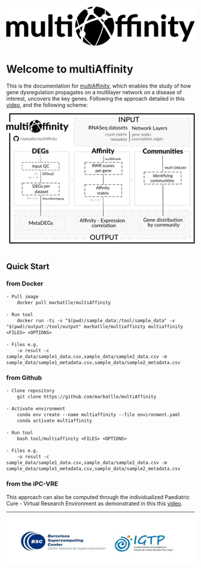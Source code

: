 ![](img/multiAffinty-logo.png)

# Welcome to multiAffinity
This is the documentation for [multiAffinity](https://github.com/marbatlle/multiAffinity), which enables the study of how gene dysregulation propagates on a multilayer network on a disease of interest, uncovers the key genes. Following the approach detailed in this [video](https://www.youtube.com/watch?v=1tcwczu47aI), and the following scheme:

![](img/multiAffinity_workflow.png)
<br>
<br>

## Quick Start
### from Docker

    - Pull image
        docker pull marbatlle/multiAffinity
        
    - Run tool
        docker run -ti -v "$(pwd)/sample_data:/tool/sample_data" -v "$(pwd)/output:/tool/output" marbatlle/multiaffinity multiaffinity <FILES> <OPTIONS>
        
    - Files e.g.
        -o result -c sample_data/sample1_data.csv,sample_data/sample2_data.csv -m sample_data/sample1_metadata.csv,sample_data/sample2_metadata.csv
        
### from Github

    - Clone repository
        git clone https://github.com/marbatlle/multiAffinity
        
    - Activate environment
        conda env create --name multiaffinity --file environment.yaml
        conda activate multiaffinity
    
    - Run tool 
        bash tool/multiaffinity <FILES> <OPTIONS>
    
    - Files e.g.
        -o result -c sample_data/sample1_data.csv,sample_data/sample2_data.csv -m sample_data/sample1_metadata.csv,sample_data/sample2_metadata.csv
        
### from the iPC-VRE
This approach can also be computed through the individualized Paediatric Cure - Virtual Research Environment as demonstrated in this this [video](https://www.youtube.com/watch?v=1tcwczu47aI&t).
<br>

-------------------------------------------------------------------------

![](img/logos-project.jpg)
